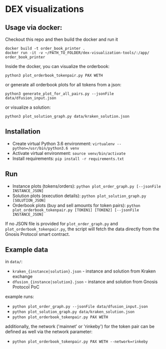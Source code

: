 # DEX visualizations

## Usage via docker:

Checkout this repo and then build the docker and run it

```
docker build -t order_book_printer .
docker run -it -v ~/PATH_TO_FOLDER/dex-visualization-tools/:/app/ order_book_printer
```

Inside the docker, you can visualize the orderbook:

```
python3 plot_orderbook_tokenpair.py PAX WETH
```

or generate all orderbook plots for all tokens from a json:

```
python3 generate_plot_for_all_pairs.py --jsonFile data/dfusion_input.json
```

or visualize a solution:

```
python3 plot_solution_graph.py data/kraken_solution.json
```

## Installation

- Create virtual Python 3.6 environment:
  `virtualenv --python=/usr/bin/python3.6 venv`
- Activate virtual environment:
  `source venv/bin/activate`
- Install requirements:
  `pip install -r requirements.txt`

## Run

- Instance plots (tokens/orders):
  `python plot_order_graph.py [--jsonFile INSTANCE_JSON]`
- Solution plots (execution details):
  `python plot_solution_graph.py [SOLUTION_JSON]`
- Orderbook plots (buy and sell amounts for token pairs):
  `python plot_orderbook_tokenpair.py [TOKEN1] [TOKEN2] [--jsonFile INSTANCE_JSON]`

If no JSON file is provided for `plot_order_graph.py` and `plot_orderbook_tokenpair.py`, the script will fetch the data directly from the Gnosis Protocol smart contract.

## Example data

in `data/`:

- `kraken_{instance|solution}.json` - instance and solution from Kraken exchange
- `dfusion_{instance|solution}.json` - instance and solution from Gnosis Protocol PoC

example runs:

- `python plot_order_graph.py --jsonFile data/dfusion_input.json`
- `python plot_solution_graph.py data/kraken_solution.json`
- `python plot_orderbook_tokenpair.py PAX WETH`

additionally, the network ('mainnet' or 'rinkeby') for the token pair can be defined as well via the network parameter:

- `python plot_orderbook_tokenpair.py PAX WETH --network=rinkeby`
